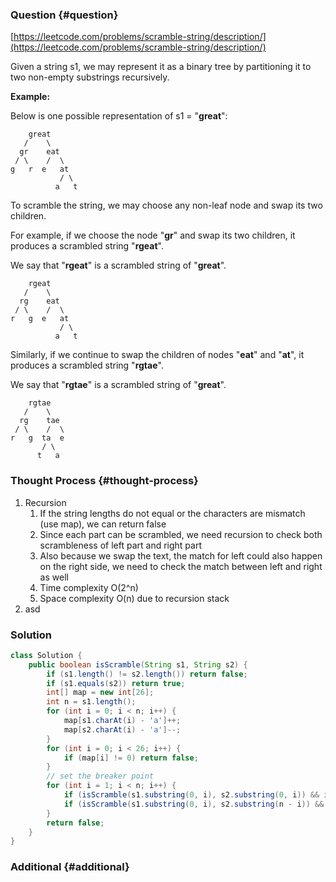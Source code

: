 ### Question {#question}

[https://leetcode.com/problems/scramble-string/description/](https://leetcode.com/problems/scramble-string/description/)

Given a string s1, we may represent it as a binary tree by partitioning it to two non-empty substrings recursively.

**Example:**

Below is one possible representation of s1 = "**great**":

```
    great
   /    \
  gr    eat
 / \    /  \
g   r  e   at
           / \
          a   t
```

To scramble the string, we may choose any non-leaf node and swap its two children.

For example, if we choose the node "**gr**" and swap its two children, it produces a scrambled string "**rgeat**".

We say that "**rgeat**" is a scrambled string of "**great**".

```
    rgeat
   /    \
  rg    eat
 / \    /  \
r   g  e   at
           / \
          a   t
```

Similarly, if we continue to swap the children of nodes "**eat**" and "**at**", it produces a scrambled string "**rgtae**".

We say that "**rgtae**" is a scrambled string of "**great**".

```
    rgtae
   /    \
  rg    tae
 / \    /  \
r   g  ta  e
       / \
      t   a
```

### Thought Process {#thought-process}

1. Recursion
   1. If the string lengths do not equal or the characters are mismatch \(use map\), we can return false
   2. Since each part can be scrambled, we need recursion to check both scrambleness of left part and right part
   3. Also because we swap the text, the match for left could also happen on the right side, we need to check the match between left and right as well
   4. Time complexity O\(2^n\)
   5. Space complexity O\(n\) due to recursion stack
2. asd

### Solution

```java
class Solution {
    public boolean isScramble(String s1, String s2) {
        if (s1.length() != s2.length()) return false;
        if (s1.equals(s2)) return true;
        int[] map = new int[26];
        int n = s1.length();
        for (int i = 0; i < n; i++) {
            map[s1.charAt(i) - 'a']++;
            map[s2.charAt(i) - 'a']--;
        }
        for (int i = 0; i < 26; i++) {
            if (map[i] != 0) return false;
        }
        // set the breaker point
        for (int i = 1; i < n; i++) {
            if (isScramble(s1.substring(0, i), s2.substring(0, i)) && isScramble(s1.substring(i), s2.substring(i))) return true;
            if (isScramble(s1.substring(0, i), s2.substring(n - i)) && isScramble(s1.substring(i), s2.substring(0, n - i))) return true;
        }
        return false;
    }
}
```

### Additional {#additional}



